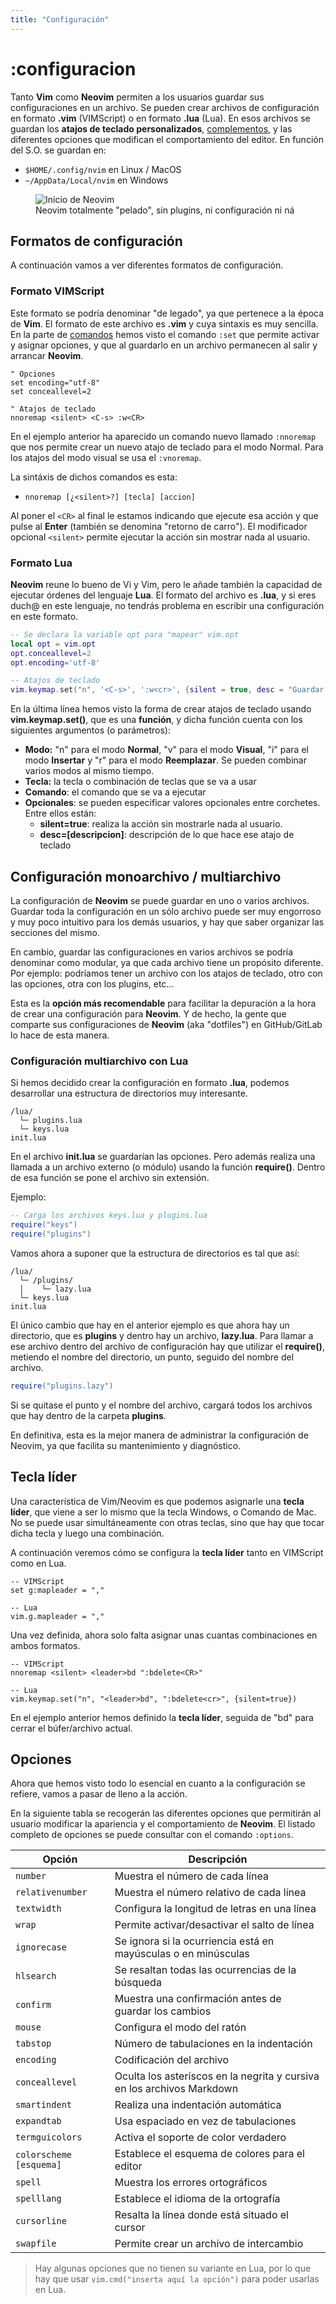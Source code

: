 ```yaml
---
title: "Configuración"
---
```

# :configuracion

Tanto **Vim** como **Neovim** permiten a los usuarios guardar sus configuraciones en un archivo. Se pueden crear archivos de configuración en formato **.vim** (VIMScript) o en formato **.lua** (Lua). En esos archivos se guardan los **atajos de teclado personalizados**, [complementos](/plugins), y las diferentes opciones que modifican el comportamiento del editor. En función del S.O. se guardan en:

- `$HOME/.config/nvim` en Linux / MacOS
- `~/AppData/Local/nvim` en Windows

<figure>
        <img src="/images/Inicio-Neovim.webp" alt="Inicio de Neovim" />
        <figcaption>Neovim totalmente "pelado", sin plugins, ni configuración ni ná</figcaption>
</figure>

## Formatos de configuración

A continuación vamos a ver diferentes formatos de configuración.

### Formato VIMScript

Este formato se podría denominar "de legado", ya que pertenece a la época de **Vim**.
El formato de este archivo es **.vim** y cuya sintaxis es muy sencilla. En la
parte de [comandos](/comandos) hemos visto el comando `:set` que permite activar y
asignar opciones, y que al guardarlo en un archivo permanecen al salir y arrancar
**Neovim**.

```vim
" Opciones
set encoding="utf-8"
set conceallevel=2

" Atajos de teclado
nnoremap <silent> <C-s> :w<CR>
```

En el ejemplo anterior ha aparecido un comando nuevo llamado `:nnoremap` que nos
permite crear un nuevo atajo de teclado para el modo Normal. Para los atajos del modo
visual se usa el `:vnoremap`.

La sintáxis de dichos comandos es esta:

- `nnoremap [¿<silent>?] [tecla] [accion]`

Al poner el `<CR>` al final le estamos indicando que ejecute esa acción y que pulse al
**Enter** (también se denomina "retorno de carro"). El modificador opcional `<silent>` permite ejecutar la acción sin mostrar nada al usuario.

### Formato Lua

**Neovim** reune lo bueno de Vi y Vim, pero le añade también la capacidad de ejecutar
órdenes del lenguaje **Lua**. El formato del archivo es **.lua**, y si eres duch@
en este lenguaje, no tendrás problema en escribir una configuración en este
formato.

```lua
-- Se declara la variable opt para "mapear" vim.opt
local opt = vim.opt
opt.conceallevel=2
opt.encoding='utf-8'

-- Atajos de teclado
vim.keymap.set("n", '<C-s>', ':w<cr>', {silent = true, desc = "Guardar cambios en el archivo"})
```

En la última línea hemos visto la forma de crear atajos de teclado usando
**vim.keymap.set()**, que es una **función**, y dicha función cuenta con los
siguientes argumentos (o parámetros):

- **Modo:** "n" para el modo **Normal**, "v" para el modo **Visual**, "i" para el
  modo **Insertar** y "r" para el modo **Reemplazar**. Se pueden combinar varios modos al mismo tiempo.
- **Tecla:** la tecla o combinación de teclas que se va a usar
- **Comando**: el comando que se va a ejecutar
- **Opcionales**: se pueden especificar valores opcionales entre corchetes. Entre ellos están:
  - **silent=true**: realiza la acción sin mostrarle nada al usuario.
  - **desc=[descripcion]**: descripción de lo que hace ese atajo de teclado

## Configuración monoarchivo / multiarchivo

La configuración de **Neovim** se puede guardar en uno o varios archivos. Guardar
toda la configuración en un sólo archivo puede ser muy engorroso y muy poco intuitivo para los demás usuarios, y hay que saber organizar las secciones del mismo.

En cambio, guardar las configuraciones en varios archivos se podría denominar como modular, ya que cada
archivo tiene un propósito diferente. Por ejemplo: podríamos tener un archivo con
los atajos de teclado, otro con las opciones, otra con los plugins, etc...

Esta es la **opción más recomendable** para facilitar la depuración a la hora de
crear una configuración para **Neovim**. Y de hecho, la gente que comparte sus
configuraciones de **Neovim** (aka "dotfiles") en GitHub/GitLab lo hace de esta manera.

### Configuración multiarchivo con Lua

Si hemos decidido crear la configuración en formato **.lua**, podemos desarrollar una
estructura de directorios muy interesante.

```
/lua/
  └─ plugins.lua
  └─ keys.lua
init.lua
```

En el archivo **init.lua** se guardarían las opciones. Pero además realiza una
llamada a un archivo externo (o módulo) usando la función **require()**. Dentro de
esa función se pone el archivo sin extensión.

Ejemplo:

```lua
-- Carga los archivos keys.lua y plugins.lua
require("keys")
require("plugins")
```

Vamos ahora a suponer que la estructura de directorios es tal que así:

```
/lua/
  └─ /plugins/
  │    └─ lazy.lua
  └─ keys.lua
init.lua
```

El único cambio que hay en el anterior ejemplo es que ahora hay un directorio, que es
**plugins** y dentro hay un archivo, **lazy.lua**. Para llamar a ese archivo
dentro del archivo de configuración hay que utilizar el **require()**, metiendo el
nombre del directorio, un punto, seguido del nombre del archivo.

```lua
require("plugins.lazy")
```

Si se quitase el punto y el nombre del archivo, cargará todos los archivos que hay
dentro de la carpeta **plugins**.

En definitiva, esta es la mejor manera de administrar la configuración de Neovim, ya
que facilita su mantenimiento y diagnóstico.

## Tecla líder

Una característica de Vim/Neovim es que podemos asignarle una **tecla líder**, que
viene a ser lo mismo que la tecla Windows, o Comando de Mac. No se puede usar simultáneamente con
otras teclas, sino que hay que tocar dicha tecla y luego una combinación.

A continuación veremos cómo se configura la **tecla líder** tanto en VIMScript como
en Lua.

```code
-- VIMScript
set g:mapleader = ","

-- Lua
vim.g.mapleader = ","
```

Una vez definida, ahora solo falta asignar unas cuantas combinaciones en ambos formatos.

```text
-- VIMScript
nnoremap <silent> <leader>bd ":bdelete<CR>"

-- Lua
vim.keymap.set("n", "<leader>bd", ":bdelete<cr>", {silent=true})
```

En el ejemplo anterior hemos definido la **tecla líder**, seguida de "bd" para cerrar el búfer/archivo actual.

## Opciones

Ahora que hemos visto todo lo esencial en cuanto a la configuración se refiere, vamos
a pasar de lleno a la acción.

En la siguiente tabla se recogerán las diferentes opciones que permitirán al usuario
modificar la apariencia y el comportamiento de **Neovim**. El listado completo de
opciones se puede consultar con el comando `:options`.

| Opción           | Descripción                                                            |
| ---------------- | ---------------------------------------------------------------------- |
| `number`         | Muestra el número de cada línea                                        |
| `relativenumber` | Muestra el número relativo de cada línea                               |
| `textwidth`      | Configura la longitud de letras en una línea                           |
| `wrap`           | Permite activar/desactivar el salto de línea                           |
| `ignorecase`     | Se ignora si la ocurriencia está en mayúsculas o en minúsculas         |
| `hlsearch`       | Se resaltan todas las ocurrencias de la búsqueda                       |
| `confirm`        | Muestra una confirmación antes de guardar los cambios                  |
| `mouse`          | Configura el modo del ratón                                            |
| `tabstop`        | Número de tabulaciones en la indentación                               |
| `encoding`       | Codificación del archivo                                               |
| `conceallevel`   | Oculta los asteríscos en la negrita y cursiva en los archivos Markdown |
| `smartindent`    | Realiza una indentación automática                                     |
| `expandtab`      | Usa espaciado en vez de tabulaciones                                   |
| `termguicolors`  | Activa el soporte de color verdadero                                   |
| `colorscheme [esquema]` | Establece el esquema de colores para el editor |
| `spell` | Muestra los errores ortográficos |
| `spelllang` | Establece el idioma de la ortografía |
| `cursorline` | Resalta la línea donde está situado el cursor |
| `swapfile` | Permite crear un archivo de intercambio |

> Hay algunas opciones que no tienen su variante en Lua, por lo que hay que usar `vim.cmd("inserta aquí la opción")` para poder usarlas en Lua.
